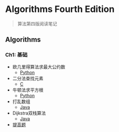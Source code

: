 # Algorithms Fourth Edition

> 算法第四版阅读笔记

## Algorithms

### Ch1: 基础

+ 欧几里得算法求最大公约数
    - [Python](https://github.com/oaoouo/algorithms_4th/blob/master/Python/gcd.py)
+ 二分法查找元素
    - [C](https://github.com/oaoouo/algorithms_4th/blob/master/C/bs.c)
+ 牛顿法求平方根
    - [Python](https://github.com/oaoouo/algorithms_4th/blob/master/Python/sqrt.py)
+ 打乱数组
    - [Java](https://github.com/oaoouo/algorithms_4th/blob/master/Java/Shuffle.java)
+ Dijkstra双栈算法
    - [Java](https://github.com/oaoouo/algorithms_4th/blob/master/Java/Evaluate.java)
+ [提高题](https://github.com/oaoouo/algorithms_4th/tree/master/Oj)

